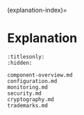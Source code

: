(explanation-index)=
# Explanation

```{toctree}
:titlesonly:
:hidden:

component-overview.md
configuration.md
monitoring.md
security.md
cryptography.md
trademarks.md
```
